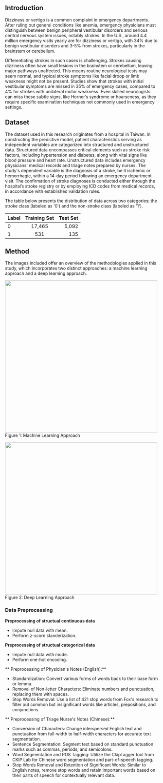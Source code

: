## Introduction
Dizziness or vertigo is a common complaint in emergency departments. After ruling out general conditions like anemia, emergency physicians must distinguish between benign peripheral vestibular disorders and serious central nervous system issues, notably strokes. In the U.S., around 4.4 million emergency visits yearly are for dizziness or vertigo, with 34% due to benign vestibular disorders and 3-5% from strokes, particularly in the brainstem or cerebellum.

Differentiating strokes in such cases is challenging. Strokes causing dizziness often have small lesions in the brainstem or cerebellum, leaving major pathways unaffected. This means routine neurological tests may seem normal, and typical stroke symptoms like facial droop or limb weakness might not be present. Studies show that strokes with initial vestibular symptoms are missed in 35% of emergency cases, compared to 4% for strokes with unilateral motor weakness. Even skilled neurologists can miss these subtle signs, like Horner’s syndrome or hoarseness, as they require specific examination techniques not commonly used in emergency settings.


## Dataset
The dataset used in this research originates from a hospital in Taiwan. In constructing the predictive model, patient characteristics serving as independent variables are categorized into structured and unstructured data. Structured data encompasses critical elements such as stroke risk factors, including hypertension and diabetes, along with vital signs like blood pressure and heart rate. Unstructured data includes emergency physicians' medical records and triage notes prepared by nurses. The study's dependent variable is the diagnosis of a stroke, be it ischemic or hemorrhagic, within a 14-day period following an emergency department visit. The confirmation of stroke diagnoses is conducted either through the hospital’s stroke registry or by employing ICD codes from medical records, in accordance with established validation rules.

The table below presents the distribution of data across two categories: the stroke class (labeled as '0') and the non-stroke class (labeled as '1').

| Label | Training Set | Test Set |
| :---         |     :---:      |          ---: |
| 0 | 17,465   | 5,092   |
| 1   | 531   | 135      |

## Method
The images included offer an overview of the methodologies applied in this study, which incorporates two distinct approaches: a machine learning approach and a deep learning approach.

<img src="https://github.com/EthanHuang0404/stroke-prediction/assets/52795694/a95d3b43-372e-4f9c-b18a-89e9d2b3b97a" width="500" height="500"><br>
Figure 1: Machine Learning Approach


<img src="https://github.com/EthanHuang0404/stroke-prediction/assets/52795694/3ef30492-002e-46f1-9aee-765053f652fd" width="500" height="500"><br>
Figure 2: Deep Learning Approach



### Data Preprocessing
**Preprocessing of structual continuous data**
* Impute null data with mean.
* Perform z-score standerization.

**Preprocessing of structual categorical data**
* Impute null data with mode.
* Perform one-hot encoding.

** Preprocessing of Physician's Notes (English):**
* Standardization: Convert various forms of words back to their base form or lemma.
* Removal of Non-letter Characters: Eliminate numbers and punctuation, replacing them with spaces.
* Stop Words Removal: Use a list of 421 stop words from Fox's research to filter out common but insignificant words like articles, prepositions, and conjunctions.

** Preprocessing of Triage Nurse's Notes (Chinese):**
* Conversion of Characters: Change interspersed English text and punctuation from full-width to half-width characters for accurate text segmentation.
* Sentence Segmentation: Segment text based on standard punctuation marks such as commas, periods, and semicolons.
* Word Segmentation and POS Tagging: Utilize the CkipTagger tool from CKIP Lab for Chinese word segmentation and part-of-speech tagging.
* Stop Words Removal and Retention of Significant Words: Similar to English notes, remove stop words and retain important words based on their parts of speech for contextually relevant data.
